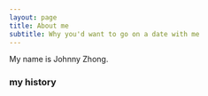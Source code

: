 ```yaml
---
layout: page
title: About me
subtitle: Why you'd want to go on a date with me
---
```


My name is Johnny Zhong.

### my history
